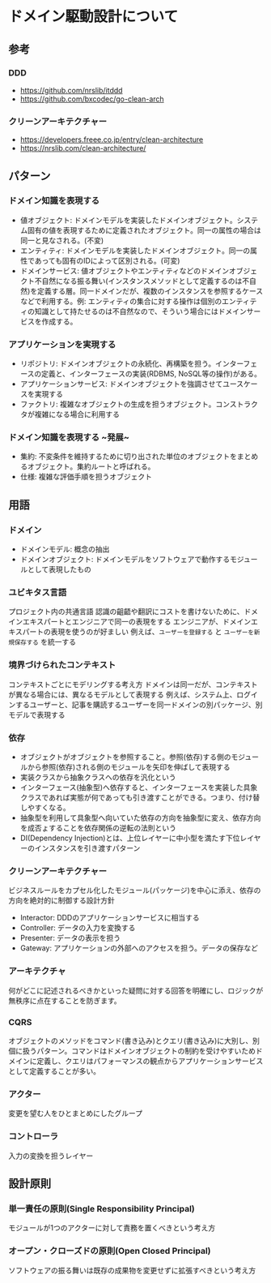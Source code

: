 
# ドメイン駆動設計について

## 参考

### DDD
- https://github.com/nrslib/itddd
- https://github.com/bxcodec/go-clean-arch

### クリーンアーキテクチャー
- https://developers.freee.co.jp/entry/clean-architecture
- https://nrslib.com/clean-architecture/

## パターン

### ドメイン知識を表現する

- 値オブジェクト: ドメインモデルを実装したドメインオブジェクト。システム固有の値を表現するために定義されたオブジェクト。同一の属性の場合は同一と見なされる。(不変)
- エンティティ: ドメインモデルを実装したドメインオブジェクト。同一の属性であっても固有のIDによって区別される。(可変)
- ドメインサービス: 値オブジェクトやエンティティなどのドメインオブジェクト不自然になる振る舞い(インスタンスメソッドとして定義するのは不自然)を定義する層。同一ドメインだが、複数のインスタンスを参照するケースなどで利用する。例: エンティティの集合に対する操作は個別のエンティティの知識として持たせるのは不自然なので、そういう場合にはドメインサービスを作成する。

### アプリケーションを実現する

- リポジトリ: ドメインオブジェクトの永続化、再構築を担う。インターフェースの定義と、インターフェースの実装(RDBMS, NoSQL等の操作)がある。
- アプリケーションサービス: ドメインオブジェクトを強調させてユースケースを実現する
- ファクトリ: 複雑なオブジェクトの生成を担うオブジェクト。コンストラクタが複雑になる場合に利用する

### ドメイン知識を表現する ~発展~

- 集約: 不変条件を維持するために切り出された単位のオブジェクトをまとめるオブジェクト。集約ルートと呼ばれる。
- 仕様: 複雑な評価手順を担うオブジェクト

## 用語

### ドメイン

- ドメインモデル: 概念の抽出
- ドメインオブジェクト: ドメインモデルをソフトウェアで動作するモジュールとして表現したもの

### ユビキタス言語

プロジェクト内の共通言語
認識の齟齬や翻訳にコストを書けないために、ドメインエキスパートとエンジニアで同一の表現をする
エンジニアが、ドメインエキスパートの表現を使うのが好ましい
例えば、`ユーザーを登録する` と `ユーザーを新規保存する` を統一する

### 境界づけられたコンテキスト

コンテキストごとにモデリングする考え方
ドメインは同一だが、コンテキストが異なる場合には、異なるモデルとして表現する
例えば、システム上、ログインするユーザーと、記事を購読するユーザーを同一ドメインの別パッケージ、別モデルで表現する

### 依存

- オブジェクトがオブジェクトを参照すること。参照(依存)する側のモジュールから参照(依存)される側のモジュールを矢印を伸ばして表現する
- 実装クラスから抽象クラスへの依存を汎化という
- インターフェース(抽象型)へ依存すると、インターフェースを実装した具象クラスであれば実態が何であっても引き渡すことができる。つまり、付け替しやすくなる。
- 抽象型を利用して具象型へ向いていた依存の方向を抽象型に変え、依存方向を成否ょすることを依存関係の逆転の法則という
- DI(Dependency Injection)とは、上位レイヤーに中小型を満たす下位レイヤーのインスタンスを引き渡すパターン

### クリーンアーキテクチャー

ビジネスルールをカプセル化したモジュール(パッケージ)を中心に添え、依存の方向を絶対的に制御する設計方針

- Interactor: DDDのアプリケーションサービスに相当する
- Controller: データの入力を変換する
- Presenter: データの表示を担う
- Gateway: アプリケーションの外部へのアクセスを担う。データの保存など

### アーキテクチャ

何がどこに記述されるべきかといった疑問に対する回答を明確にし、ロジックが無秩序に点在することを防ぎます。

### CQRS

オブジェクトのメソッドをコマンド(書き込み)とクエリ(書き込み)に大別し、別個に扱うパターン。コマンドはドメインオブジェクトの制約を受けやすいためドメインに定義し、クエリはパフォーマンスの観点からアプリケーションサービスとして定義することが多い。

### アクター

変更を望む人をひとまとめにしたグループ

### コントローラ

入力の変換を担うレイヤー

## 設計原則

### 単一責任の原則(Single Responsibility Principal)

モジュールが1つのアクターに対して責務を置くべきという考え方


### オープン・クローズドの原則(Open Closed Principal)

ソフトウェアの振る舞いは既存の成果物を変更せずに拡張すべきという考え方
